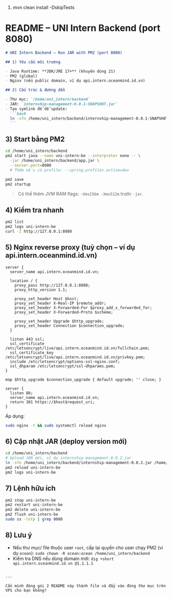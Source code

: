 1. mvn clean install -DskipTests

# README – UNI Intern Backend (port 8080)

````markdown
# UNI Intern Backend – Run JAR with PM2 (port 8080)

## 1) Yêu cầu môi trường

- Java Runtime: **JDK/JRE 17+** (khuyên dùng 21)
- PM2 (global)
- Nginx (nếu public domain, ví dụ api.intern.oceanmind.id.vn)

## 2) Cấu trúc & đường dẫn

- Thư mục: `/home/uni_intern/backend`
- JAR: `internship-management-0.0.1-SNAPSHOT.jar`
- Tạo symlink để dễ update:
  ```bash
  ln -sfn /home/uni_intern/backend/internship-management-0.0.1-SNAPSHOT.jar /home/uni_intern/backend/app.jar
  ```
````

## 3) Start bằng PM2

```bash
cd /home/uni_intern/backend
pm2 start java --name uni-intern-be --interpreter none -- \
  -jar /home/uni_intern/backend/app.jar \
  --server.port=8080
  # Thêm nếu có profile: --spring.profiles.active=dev

pm2 save
pm2 startup
```

> Có thể thêm JVM RAM flags: `-Xms256m -Xmx512m` trước `-jar`.

## 4) Kiểm tra nhanh

```bash
pm2 list
pm2 logs uni-intern-be
curl -I http://127.0.0.1:8080
```

## 5) Nginx reverse proxy (tuỳ chọn – ví dụ api.intern.oceanmind.id.vn)

```
server {
  server_name api.intern.oceanmind.id.vn;

  location / {
    proxy_pass http://127.0.0.1:8080;
    proxy_http_version 1.1;

    proxy_set_header Host $host;
    proxy_set_header X-Real-IP $remote_addr;
    proxy_set_header X-Forwarded-For $proxy_add_x_forwarded_for;
    proxy_set_header X-Forwarded-Proto $scheme;

    proxy_set_header Upgrade $http_upgrade;
    proxy_set_header Connection $connection_upgrade;
  }

  listen 443 ssl;
  ssl_certificate     /etc/letsencrypt/live/api.intern.oceanmind.id.vn/fullchain.pem;
  ssl_certificate_key /etc/letsencrypt/live/api.intern.oceanmind.id.vn/privkey.pem;
  include /etc/letsencrypt/options-ssl-nginx.conf;
  ssl_dhparam /etc/letsencrypt/ssl-dhparams.pem;
}

map $http_upgrade $connection_upgrade { default upgrade; '' close; }

server {
  listen 80;
  server_name api.intern.oceanmind.id.vn;
  return 301 https://$host$request_uri;
}
```

Áp dụng:

```bash
sudo nginx -t && sudo systemctl reload nginx
```

## 6) Cập nhật JAR (deploy version mới)

```bash
cd /home/uni_intern/backend
# Upload JAR mới, ví dụ internship-management-0.0.2.jar
ln -sfn /home/uni_intern/backend/internship-management-0.0.2.jar /home/uni_intern/backend/app.jar
pm2 reload uni-intern-be
pm2 logs uni-intern-be
```

## 7) Lệnh hữu ích

```bash
pm2 stop uni-intern-be
pm2 restart uni-intern-be
pm2 delete uni-intern-be
pm2 flush uni-intern-be
sudo ss -lntp | grep 8080
```

## 8) Lưu ý

- Nếu thư mục/ file thuộc user `root`, cấp lại quyền cho user chạy PM2 (ví dụ `ocean`):
  `sudo chown -R ocean:ocean /home/uni_intern/backend`
- Kiểm tra DNS nếu dùng domain mới: `dig +short api.intern.oceanmind.id.vn @1.1.1.1`

```

---

Cần mình đóng gói 2 README này thành file và đẩy vào đúng thư mục trên VPS cho bạn không?
```
